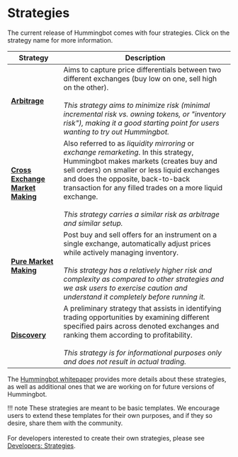 # Strategies

The current release of Hummingbot comes with four strategies. Click on the strategy name for more information.

| Strategy | Description |
|----|----|
| **[Arbitrage](/strategies/arbitrage)** | Aims to capture price differentials between two different exchanges (buy low on one, sell high on the other). <br/><br/>*This strategy aims to minimize risk (minimal incremental risk vs. owning tokens, or "inventory risk"), making it a good starting point for users wanting to try out Hummingbot.* |
| **[Cross Exchange Market Making](/strategies/cross-exchange-market-making)** | Also referred to as *liquidity mirroring* or *exchange remarketing*.  In this strategy, Hummingbot makes markets (creates buy and sell orders) on smaller or less liquid exchanges and does the opposite, back-to-back transaction for any filled trades on a more liquid exchange.  <br/><br/>*This strategy carries a similar risk as arbitrage and similar setup.* |
| **[Pure Market Making](/strategies/pure-market-making)** | Post buy and sell offers for an instrument on a single exchange, automatically adjust prices while actively managing inventory. <br/><br/>*This strategy has a relatively higher risk and complexity as compared to other strategies and we ask users to exercise caution and understand it completely before running it.* |
| **[Discovery](/strategies/discovery)** | A preliminary strategy that assists in identifying trading opportunities by examining different specified pairs across denoted exchanges and ranking them according to profitability. <br/><br/>*This strategy is for informational purposes only and does not result in actual trading.* |

The [Hummingbot whitepaper](https://www.hummingbot.io/whitepaper.pdf) provides more details about these strategies, as well as additional ones that we are working on for future versions of Hummingbot.

!!! note
    These strategies are meant to be basic templates. We encourage users to extend these templates for their own purposes, and if they so desire, share them with the community.<br /><br />For developers interested to create their own strategies, please see [Developers: Strategies](/developers/strategies).

<br />
